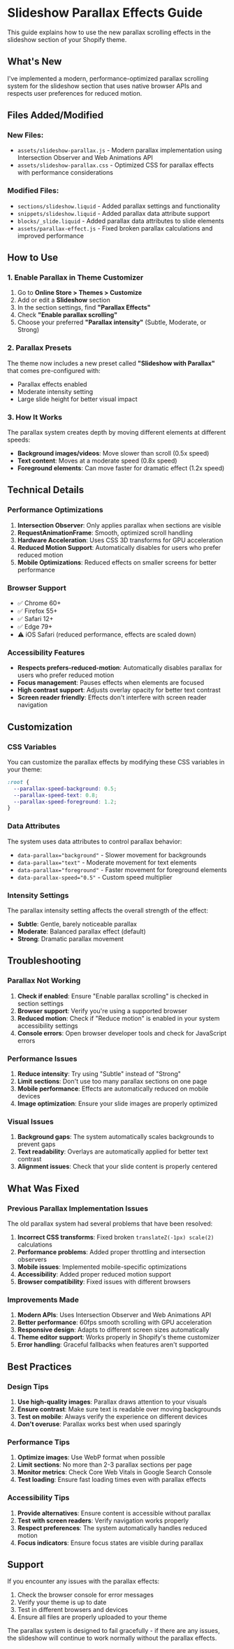 # Slideshow Parallax Effects Guide

This guide explains how to use the new parallax scrolling effects in the slideshow section of your Shopify theme.

## What's New

I've implemented a modern, performance-optimized parallax scrolling system for the slideshow section that uses native browser APIs and respects user preferences for reduced motion.

## Files Added/Modified

### New Files:
- `assets/slideshow-parallax.js` - Modern parallax implementation using Intersection Observer and Web Animations API
- `assets/slideshow-parallax.css` - Optimized CSS for parallax effects with performance considerations

### Modified Files:
- `sections/slideshow.liquid` - Added parallax settings and functionality
- `snippets/slideshow.liquid` - Added parallax data attribute support
- `blocks/_slide.liquid` - Added parallax data attributes to slide elements
- `assets/parallax-effect.js` - Fixed broken parallax calculations and improved performance

## How to Use

### 1. Enable Parallax in Theme Customizer

1. Go to **Online Store > Themes > Customize**
2. Add or edit a **Slideshow** section
3. In the section settings, find **"Parallax Effects"**
4. Check **"Enable parallax scrolling"**
5. Choose your preferred **"Parallax intensity"** (Subtle, Moderate, or Strong)

### 2. Parallax Presets

The theme now includes a new preset called **"Slideshow with Parallax"** that comes pre-configured with:
- Parallax effects enabled
- Moderate intensity setting
- Large slide height for better visual impact

### 3. How It Works

The parallax system creates depth by moving different elements at different speeds:

- **Background images/videos**: Move slower than scroll (0.5x speed)
- **Text content**: Moves at a moderate speed (0.8x speed)  
- **Foreground elements**: Can move faster for dramatic effect (1.2x speed)

## Technical Details

### Performance Optimizations

1. **Intersection Observer**: Only applies parallax when sections are visible
2. **RequestAnimationFrame**: Smooth, optimized scroll handling
3. **Hardware Acceleration**: Uses CSS 3D transforms for GPU acceleration
4. **Reduced Motion Support**: Automatically disables for users who prefer reduced motion
5. **Mobile Optimizations**: Reduced effects on smaller screens for better performance

### Browser Support

- ✅ Chrome 60+
- ✅ Firefox 55+
- ✅ Safari 12+
- ✅ Edge 79+
- ⚠️ iOS Safari (reduced performance, effects are scaled down)

### Accessibility Features

- **Respects prefers-reduced-motion**: Automatically disables parallax for users who prefer reduced motion
- **Focus management**: Pauses effects when elements are focused
- **High contrast support**: Adjusts overlay opacity for better text contrast
- **Screen reader friendly**: Effects don't interfere with screen reader navigation

## Customization

### CSS Variables

You can customize the parallax effects by modifying these CSS variables in your theme:

```css
:root {
  --parallax-speed-background: 0.5;
  --parallax-speed-text: 0.8;
  --parallax-speed-foreground: 1.2;
}
```

### Data Attributes

The system uses data attributes to control parallax behavior:

- `data-parallax="background"` - Slower movement for backgrounds
- `data-parallax="text"` - Moderate movement for text elements
- `data-parallax="foreground"` - Faster movement for foreground elements
- `data-parallax-speed="0.5"` - Custom speed multiplier

### Intensity Settings

The parallax intensity setting affects the overall strength of the effect:

- **Subtle**: Gentle, barely noticeable parallax
- **Moderate**: Balanced parallax effect (default)
- **Strong**: Dramatic parallax movement

## Troubleshooting

### Parallax Not Working

1. **Check if enabled**: Ensure "Enable parallax scrolling" is checked in section settings
2. **Browser support**: Verify you're using a supported browser
3. **Reduced motion**: Check if "Reduce motion" is enabled in your system accessibility settings
4. **Console errors**: Open browser developer tools and check for JavaScript errors

### Performance Issues

1. **Reduce intensity**: Try using "Subtle" instead of "Strong"
2. **Limit sections**: Don't use too many parallax sections on one page
3. **Mobile performance**: Effects are automatically reduced on mobile devices
4. **Image optimization**: Ensure your slide images are properly optimized

### Visual Issues

1. **Background gaps**: The system automatically scales backgrounds to prevent gaps
2. **Text readability**: Overlays are automatically applied for better text contrast
3. **Alignment issues**: Check that your slide content is properly centered

## What Was Fixed

### Previous Parallax Implementation Issues

The old parallax system had several problems that have been resolved:

1. **Incorrect CSS transforms**: Fixed broken `translateZ(-1px) scale(2)` calculations
2. **Performance problems**: Added proper throttling and intersection observers
3. **Mobile issues**: Implemented mobile-specific optimizations
4. **Accessibility**: Added proper reduced motion support
5. **Browser compatibility**: Fixed issues with different browsers

### Improvements Made

1. **Modern APIs**: Uses Intersection Observer and Web Animations API
2. **Better performance**: 60fps smooth scrolling with GPU acceleration
3. **Responsive design**: Adapts to different screen sizes automatically
4. **Theme editor support**: Works properly in Shopify's theme customizer
5. **Error handling**: Graceful fallbacks when features aren't supported

## Best Practices

### Design Tips

1. **Use high-quality images**: Parallax draws attention to your visuals
2. **Ensure contrast**: Make sure text is readable over moving backgrounds
3. **Test on mobile**: Always verify the experience on different devices
4. **Don't overuse**: Parallax works best when used sparingly

### Performance Tips

1. **Optimize images**: Use WebP format when possible
2. **Limit sections**: No more than 2-3 parallax sections per page
3. **Monitor metrics**: Check Core Web Vitals in Google Search Console
4. **Test loading**: Ensure fast loading times even with parallax effects

### Accessibility Tips

1. **Provide alternatives**: Ensure content is accessible without parallax
2. **Test with screen readers**: Verify navigation works properly
3. **Respect preferences**: The system automatically handles reduced motion
4. **Focus indicators**: Ensure focus states are visible during parallax

## Support

If you encounter any issues with the parallax effects:

1. Check the browser console for error messages
2. Verify your theme is up to date
3. Test in different browsers and devices
4. Ensure all files are properly uploaded to your theme

The parallax system is designed to fail gracefully - if there are any issues, the slideshow will continue to work normally without the parallax effects. 